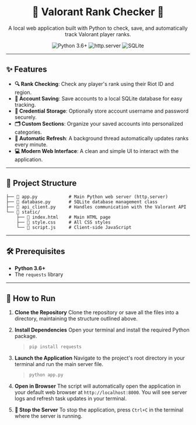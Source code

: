 <div align="center">
  <h1>🎯 Valorant Rank Checker 🎯</h1>
  <p>
    A local web application built with Python to check, save, and automatically track Valorant player ranks.
  </p>
</div>

<p align="center">
  <img src="https://img.shields.io/badge/Python-3.6%2B-blue?style=for-the-badge&logo=python" alt="Python 3.6+">
  <img src="https://img.shields.io/badge/Framework-http.server-orange?style=for-the-badge" alt="http.server">
  <img src="https://img.shields.io/badge/Database-SQLite-blue?style=for-the-badge&logo=sqlite" alt="SQLite">
</p>

---

## ✨ Features

-   **🔍 Rank Checking**: Check any player's rank using their Riot ID and region.
-   **💾 Account Saving**: Save accounts to a local SQLite database for easy tracking.
-   **🔐 Credential Storage**: Optionally store account username and password securely.
-   **🗂️ Custom Sections**: Organize your saved accounts into personalized categories.
-   **🔄 Automatic Refresh**: A background thread automatically updates ranks every minute.
-   **💻 Modern Web Interface**: A clean and simple UI to interact with the application.

---

## 📂 Project Structure

```
├── 📄 app.py            # Main Python web server (http.server)
├── 📄 database.py       # SQLite database management class
├── 📄 api_client.py     # Handles communication with the Valorant API
└── 📁 static/
    ├── 📄 index.html    # Main HTML page
    ├── 📄 style.css     # All CSS styles
    └── 📄 script.js     # Client-side JavaScript
```
---

## 🛠️ Prerequisites

-   **Python 3.6+**
-   The `requests` library

---

## 🚀 How to Run

1.  **Clone the Repository**
    Clone the repository or save all the files into a directory, maintaining the structure outlined above.

2.  **Install Dependencies**
    Open your terminal and install the required Python package.
    >```bash
    >pip install requests
    >```

3.  **Launch the Application**
    Navigate to the project's root directory in your terminal and run the main server file.
    >```bash
    >python app.py
    >```

4.  **Open in Browser**
    The script will automatically open the application in your default web browser at `http://localhost:8000`. You will see server logs and refresh task updates in your terminal.

5.  **🛑 Stop the Server**
    To stop the application, press `Ctrl+C` in the terminal where the server is running.
